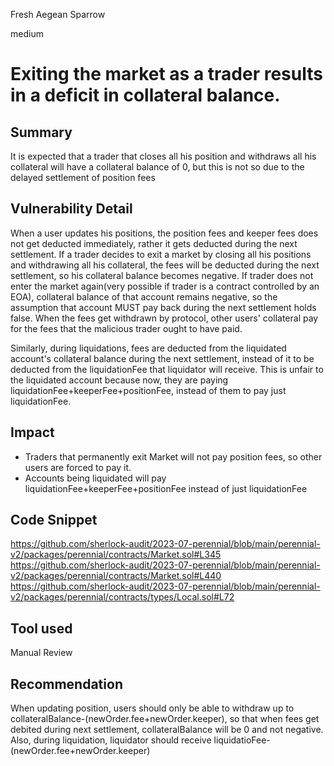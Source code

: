 Fresh Aegean Sparrow

medium

# Exiting the market as a trader results in a deficit in collateral balance.
## Summary
It is expected that a trader that closes all his position and withdraws all his collateral will have a collateral balance of 0, but this is not so due to the delayed settlement of position fees

## Vulnerability Detail
When a user updates his positions, the position fees and keeper fees does not get deducted immediately, rather it gets deducted during the next settlement.
If a trader decides to exit a market by closing all his positions and withdrawing all his collateral, the fees will be deducted during the next settlement, so his collateral balance becomes negative.
If trader does not enter the market again(very possible if trader is a contract controlled by an EOA), collateral balance of that account remains negative, so the assumption that account MUST pay back during the next settlement holds false.
When the fees get withdrawn by protocol, other users' collateral pay for the fees that the malicious trader ought to have paid.

Similarly, during liquidations, fees are deducted from the liquidated account's collateral balance during the next settlement, instead of it to be deducted from the liquidationFee that liquidator will receive. This is unfair to the liquidated account because now, they are paying liquidationFee+keeperFee+positionFee, instead of them to pay just liquidationFee.

## Impact
- Traders that permanently exit Market will not pay position fees, so other users are forced to pay it.
- Accounts being liquidated will pay liquidationFee+keeperFee+positionFee instead of just liquidationFee

## Code Snippet
https://github.com/sherlock-audit/2023-07-perennial/blob/main/perennial-v2/packages/perennial/contracts/Market.sol#L345
https://github.com/sherlock-audit/2023-07-perennial/blob/main/perennial-v2/packages/perennial/contracts/Market.sol#L440
https://github.com/sherlock-audit/2023-07-perennial/blob/main/perennial-v2/packages/perennial/contracts/types/Local.sol#L72

## Tool used

Manual Review

## Recommendation
When updating position, users should only be able to withdraw up to collateralBalance-(newOrder.fee+newOrder.keeper), so that when fees get debited during next settlement, collateralBalance will be 0 and not negative.
Also, during liquidation, liquidator should receive liquidatioFee-(newOrder.fee+newOrder.keeper)
